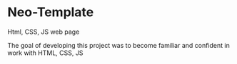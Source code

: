 # Neo-Template
Html, CSS, JS web page

The goal of developing this project was to become familiar and confident in work with HTML, CSS, JS

